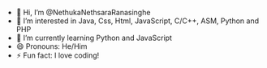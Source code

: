 - 👋 Hi, I’m @NethukaNethsaraRanasinghe
- 👀 I’m interested in Java, Css, Html, JavaScript, C/C++, ASM, Python and PHP
- 🌱 I’m currently learning Python and JavaScript
- 😄 Pronouns: He/Him
- ⚡ Fun fact: I love coding!

<!---
NethukaNethsaraRanasinghe/NethukaNethsaraRanasinghe is a ✨ special ✨ repository because its `README.md` (this file) appears on your GitHub profile.
You can click the Preview link to take a look at your changes.
--->
